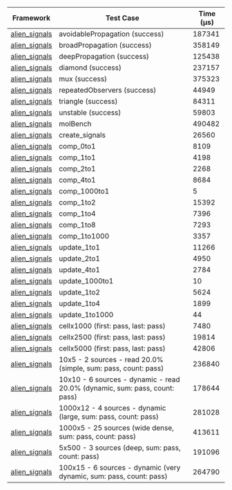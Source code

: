| Framework | Test Case | Time (μs) |
| --- | --- | --- |
| [alien_signals](https://github.com/medz/alien-signals-dart) | avoidablePropagation (success) | 187341 |
| [alien_signals](https://github.com/medz/alien-signals-dart) | broadPropagation (success) | 358149 |
| [alien_signals](https://github.com/medz/alien-signals-dart) | deepPropagation (success) | 125438 |
| [alien_signals](https://github.com/medz/alien-signals-dart) | diamond (success) | 237157 |
| [alien_signals](https://github.com/medz/alien-signals-dart) | mux (success) | 375323 |
| [alien_signals](https://github.com/medz/alien-signals-dart) | repeatedObservers (success) | 44949 |
| [alien_signals](https://github.com/medz/alien-signals-dart) | triangle (success) | 84311 |
| [alien_signals](https://github.com/medz/alien-signals-dart) | unstable (success) | 59803 |
| [alien_signals](https://github.com/medz/alien-signals-dart) | molBench | 490482 |
| [alien_signals](https://github.com/medz/alien-signals-dart) | create_signals | 26560 |
| [alien_signals](https://github.com/medz/alien-signals-dart) | comp_0to1 | 8109 |
| [alien_signals](https://github.com/medz/alien-signals-dart) | comp_1to1 | 4198 |
| [alien_signals](https://github.com/medz/alien-signals-dart) | comp_2to1 | 2268 |
| [alien_signals](https://github.com/medz/alien-signals-dart) | comp_4to1 | 8684 |
| [alien_signals](https://github.com/medz/alien-signals-dart) | comp_1000to1 | 5 |
| [alien_signals](https://github.com/medz/alien-signals-dart) | comp_1to2 | 15392 |
| [alien_signals](https://github.com/medz/alien-signals-dart) | comp_1to4 | 7396 |
| [alien_signals](https://github.com/medz/alien-signals-dart) | comp_1to8 | 7293 |
| [alien_signals](https://github.com/medz/alien-signals-dart) | comp_1to1000 | 3357 |
| [alien_signals](https://github.com/medz/alien-signals-dart) | update_1to1 | 11266 |
| [alien_signals](https://github.com/medz/alien-signals-dart) | update_2to1 | 4950 |
| [alien_signals](https://github.com/medz/alien-signals-dart) | update_4to1 | 2784 |
| [alien_signals](https://github.com/medz/alien-signals-dart) | update_1000to1 | 10 |
| [alien_signals](https://github.com/medz/alien-signals-dart) | update_1to2 | 5624 |
| [alien_signals](https://github.com/medz/alien-signals-dart) | update_1to4 | 1899 |
| [alien_signals](https://github.com/medz/alien-signals-dart) | update_1to1000 | 44 |
| [alien_signals](https://github.com/medz/alien-signals-dart) | cellx1000 (first: pass, last: pass) | 7480 |
| [alien_signals](https://github.com/medz/alien-signals-dart) | cellx2500 (first: pass, last: pass) | 19814 |
| [alien_signals](https://github.com/medz/alien-signals-dart) | cellx5000 (first: pass, last: pass) | 42806 |
| [alien_signals](https://github.com/medz/alien-signals-dart) | 10x5 - 2 sources - read 20.0% (simple, sum: pass, count: pass) | 236840 |
| [alien_signals](https://github.com/medz/alien-signals-dart) | 10x10 - 6 sources - dynamic - read 20.0% (dynamic, sum: pass, count: pass) | 178644 |
| [alien_signals](https://github.com/medz/alien-signals-dart) | 1000x12 - 4 sources - dynamic (large, sum: pass, count: pass) | 281028 |
| [alien_signals](https://github.com/medz/alien-signals-dart) | 1000x5 - 25 sources (wide dense, sum: pass, count: pass) | 413611 |
| [alien_signals](https://github.com/medz/alien-signals-dart) | 5x500 - 3 sources (deep, sum: pass, count: pass) | 191096 |
| [alien_signals](https://github.com/medz/alien-signals-dart) | 100x15 - 6 sources - dynamic (very dynamic, sum: pass, count: pass) | 264790 |
